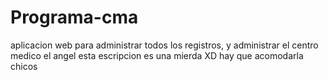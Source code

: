 # Programa-cma
aplicacion web para administrar todos los registros, y administrar el centro medico el angel
esta escripcion es una mierda XD hay que acomodarla chicos

